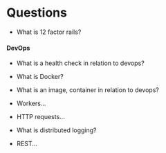 # Questions

- What is 12 factor rails?


#### DevOps

- What is a health check in relation to devops?

- What is Docker?

- What is an image, container in relation to devops?

- Workers...

- HTTP requests...

- What is distributed logging?

- REST...

